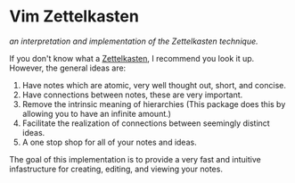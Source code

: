 # Vim Zettelkasten
*an interpretation and implementation of the Zettelkasten technique.*

If you don't know what a [Zettelkasten](https://en.wikipedia.org/wiki/Zettelkasten), I recommend you look it up. However, the general ideas are:
1. Have notes which are atomic, very well thought out, short, and concise.
1. Have connections between notes, these are very important.
1. Remove the intrinsic meaning of hierarchies (This package does this by allowing you to have an infinite amount.)
1. Facilitate the realization of connections between seemingly distinct ideas.
1. A one stop shop for all of your notes and ideas.

The goal of this implementation is to provide a very fast and intuitive infastructure for creating, editing, and viewing your notes.
